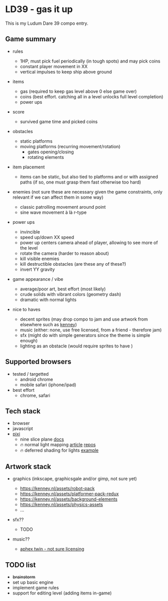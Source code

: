 # LD39 - gas it up


This is my Ludum Dare 39 compo entry.


## Game summary

  * rules
    * 1HP, must pick fuel periodically (in tough spots) and may pick coins
    * constant player movement in XX
    * vertical impulses to keep ship above ground

  * items
    * gas (required to keep gas level above 0 else game over)
    * coins (best effort. catching all in a level unlocks full level completion)
    * power ups

  * score
    * survived game time and picked coins

  * obstacles
    * static platforms
    * moving platforms (recurring movement/rotation)
      * gates opening/closing
      * rotating elements

  * item placement
    * items can be static, but also tied to platforms and or with assigned paths (if so, one must grasp them fast otherwise too hard)

  * enemies (not sure these are necessary given the game constraints, only relevant if we can affect them in some way)
    * classic patrolling movement around point
    * sine wave movement à là r-type

  * power ups
    * invincible
    * speed up/down XX speed
    * power up centers camera ahead of player, allowing to see more of the level
    * rotate the camera (harder to reason about)
    * kill visible enemies
    * kill destructible obstacles (are these any of these?)
    * invert YY gravity

  * game appearance / vibe
    * average/poor art, best effort (most likely)
    * crude solids with vibrant colors (geometry dash)
    * dramatic with normal lights


  * nice to haves
    * decent sprites (may drop compo to jam and use artwork from elsewhere such as [kenney](https://kenney.nl/assets))
    * music (either: none, use free licensed, from a friend - therefore jam)
    * sfx (might do with simple generators since the theme is simple enough)
    * lighting as an obstacle (would require sprites to have )


## Supported browsers

* tested / targetted
  * android chrome
  * mobile safari (iphone/ipad)
* best effort
  * chrome, safari


## Tech stack

* browser
* javascript
* [pixi](http://www.pixijs.com/)
  * nine slice plane [docs](http://pixijs.download/release/docs/PIXI.mesh.NineSlicePlane.html)
  * 🔥 normal light mapping [article](http://proclive.io/lights-in-pixi-js/) [repos](https://github.com/finscn/pixi.js)
  * 🔥 deferred shading for lights [example](http://www.goodboydigital.com/pixijs/pixilights/)


## Artwork stack

* graphics (inkscape, graphicsgale and/or gimp, not sure yet)
  * <https://kenney.nl/assets/robot-pack>
  * <https://kenney.nl/assets/platformer-pack-redux>
  * <https://kenney.nl/assets/background-elements>
  * <https://kenney.nl/assets/physics-assets>
  * ...

* sfx??
  * TODO

* music??
  * [aphex twin - not sure licensing](https://aphextwin.warp.net/)


## TODO list

* ~~brainstorm~~
* set up basic engine
* implement game rules
* support for editing level (adding items in-game)
